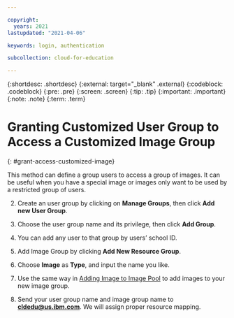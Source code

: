 ```yaml
---

copyright:
  years: 2021
lastupdated: "2021-04-06"

keywords: login, authentication

subcollection: cloud-for-education

---
```


{:shortdesc: .shortdesc}
{:external: target="_blank" .external}
{:codeblock: .codeblock}
{:pre: .pre}
{:screen: .screen}
{:tip: .tip}
{:important: .important}
{:note: .note}
{:term: .term}


# Granting Customized User Group to Access a Customized Image Group
{: #grant-access-customized-image}

This method can define a group users to access a group of images. It can be useful when you have a special image or images only want to be used by a restricted group of users.

2.	Create an user group by clicking on **Manage Groups**, then click **Add new User Group**.

3.	Choose the user group name and its privilege, then click **Add Group**.

4.	You can add any user to that group by users’ school ID.

5.	Add Image Group by clicking  **Add New Resource Group**.

6.	Choose **Image** as **Type**, and input the name you like.

7.	Use the same way in [Adding Image to Image Pool](/docs/cloud-for-education?topic=cloud-for-education-creating-updating-images) to add images to your new image group.

8.	Send your user group name and image group name to **cldedu@us.ibm.com**. We will assign proper resource mapping.

